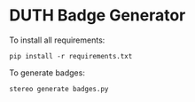 # DUTH Badge Generator

To install all requirements:

    pip install -r requirements.txt

To generate badges:

    stereo generate badges.py
